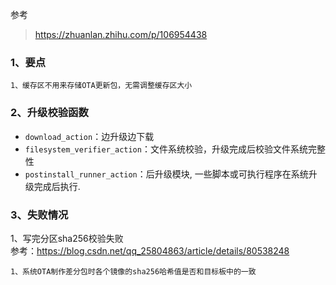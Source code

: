 参考
> https://zhuanlan.zhihu.com/p/106954438

### 1、要点  
```
1、缓存区不用来存储OTA更新包，无需调整缓存区大小
```

### 2、升级校验函数   
-  `download_action`：边升级边下载
-  `filesystem_verifier_action`：文件系统校验，升级完成后校验文件系统完整性
-  `postinstall_runner_action`：后升级模块, 一些脚本或可执行程序在系统升级完成后执行.

### 3、失败情况  
1、写完分区sha256校验失败  
参考：https://blog.csdn.net/qq_25804863/article/details/80538248

```
1、系统OTA制作差分包时各个镜像的sha256哈希值是否和目标板中的一致
```

